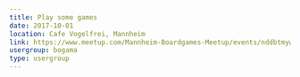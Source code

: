 ```yaml
---
title: Play some games
date: 2017-10-01
location: Cafe Vogelfrei, Mannheim
link: https://www.meetup.com/Mannheim-Boardgames-Meetup/events/nddbtmywnbcb/
usergroup: bogama
type: usergroup
---
```

